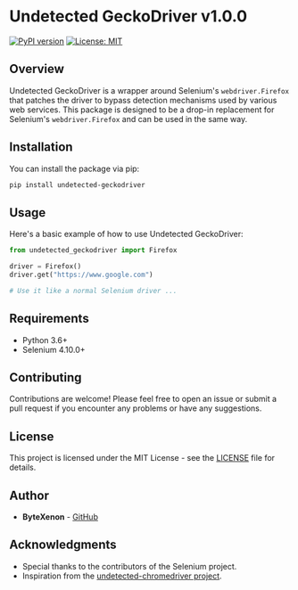 # Undetected GeckoDriver v1.0.0

[![PyPI version](https://badge.fury.io/py/undetected_geckodriver.svg)](https://badge.fury.io/py/undetected_geckodriver)
[![License: MIT](https://img.shields.io/badge/License-MIT-yellow.svg)](https://opensource.org/licenses/MIT)

## Overview

Undetected GeckoDriver is a wrapper around Selenium's `webdriver.Firefox` that patches the driver to bypass detection mechanisms used by various web services. This package is designed to be a drop-in replacement for Selenium's `webdriver.Firefox` and can be used in the same way.

## Installation

You can install the package via pip:

```bash
pip install undetected-geckodriver
```

## Usage

Here's a basic example of how to use Undetected GeckoDriver:

```python
from undetected_geckodriver import Firefox

driver = Firefox()
driver.get("https://www.google.com")

# Use it like a normal Selenium driver ...
```

## Requirements

- Python 3.6+
- Selenium 4.10.0+

## Contributing

Contributions are welcome! Please feel free to open an issue or submit a pull request if you encounter any problems or have any suggestions.

## License

This project is licensed under the MIT License - see the [LICENSE](LICENSE) file for details.

## Author

- **ByteXenon** - [GitHub](https://github.com/ByteXenon)

## Acknowledgments

- Special thanks to the contributors of the Selenium project.
- Inspiration from the [undetected-chromedriver project](https://github.com/ultrafunkamsterdam/undetected-chromedriver).
